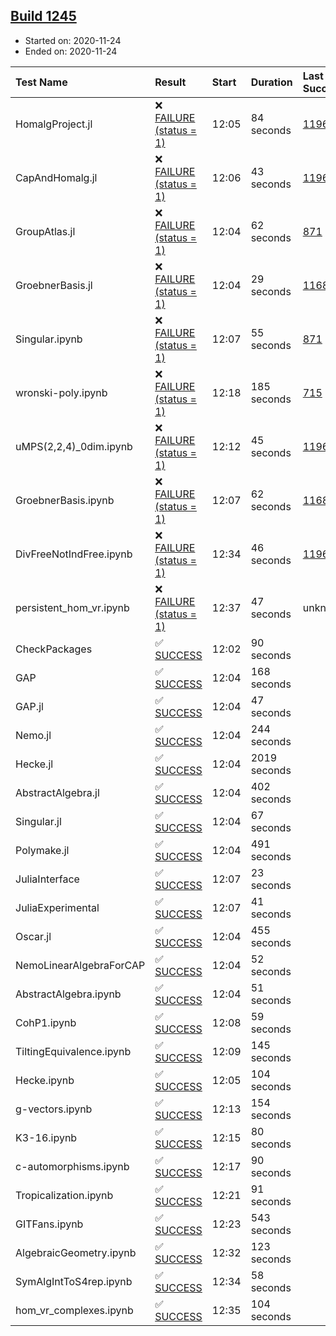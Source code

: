 ## [Build 1245](https://oscarci.mathematik.uni-kl.de/job/oscar-stable/1245/)

* Started on: 2020-11-24
* Ended on: 2020-11-24

| Test Name    | Result | Start | Duration | Last Success | First Failure |
|:-------------|:-------|:------|:---------|:-------------|:--------------|
| HomalgProject.jl | ❌ [FAILURE (status = 1)](https://oscarci.mathematik.uni-kl.de/job/oscar-stable/1245/artifact/logs/build-1245/HomalgProject.jl.log) | 12:05 | 84 seconds | [1196](https://oscarci.mathematik.uni-kl.de/job/oscar-stable/1196/) | [1197](https://oscarci.mathematik.uni-kl.de/job/oscar-stable/1197/) |
| CapAndHomalg.jl | ❌ [FAILURE (status = 1)](https://oscarci.mathematik.uni-kl.de/job/oscar-stable/1245/artifact/logs/build-1245/CapAndHomalg.jl.log) | 12:06 | 43 seconds | [1196](https://oscarci.mathematik.uni-kl.de/job/oscar-stable/1196/) | [1197](https://oscarci.mathematik.uni-kl.de/job/oscar-stable/1197/) |
| GroupAtlas.jl | ❌ [FAILURE (status = 1)](https://oscarci.mathematik.uni-kl.de/job/oscar-stable/1245/artifact/logs/build-1245/GroupAtlas.jl.log) | 12:04 | 62 seconds | [871](https://oscarci.mathematik.uni-kl.de/job/oscar-stable/871/) | [872](https://oscarci.mathematik.uni-kl.de/job/oscar-stable/872/) |
| GroebnerBasis.jl | ❌ [FAILURE (status = 1)](https://oscarci.mathematik.uni-kl.de/job/oscar-stable/1245/artifact/logs/build-1245/GroebnerBasis.jl.log) | 12:04 | 29 seconds | [1168](https://oscarci.mathematik.uni-kl.de/job/oscar-stable/1168/) | [1169](https://oscarci.mathematik.uni-kl.de/job/oscar-stable/1169/) |
| Singular.ipynb | ❌ [FAILURE (status = 1)](https://oscarci.mathematik.uni-kl.de/job/oscar-stable/1245/artifact/logs/build-1245/Singular.ipynb.log) | 12:07 | 55 seconds | [871](https://oscarci.mathematik.uni-kl.de/job/oscar-stable/871/) | [872](https://oscarci.mathematik.uni-kl.de/job/oscar-stable/872/) |
| wronski-poly.ipynb | ❌ [FAILURE (status = 1)](https://oscarci.mathematik.uni-kl.de/job/oscar-stable/1245/artifact/logs/build-1245/wronski-poly.ipynb.log) | 12:18 | 185 seconds | [715](https://oscarci.mathematik.uni-kl.de/job/oscar-stable/715/) | [716](https://oscarci.mathematik.uni-kl.de/job/oscar-stable/716/) |
| uMPS(2,2,4)_0dim.ipynb | ❌ [FAILURE (status = 1)](https://oscarci.mathematik.uni-kl.de/job/oscar-stable/1245/artifact/logs/build-1245/uMPS-2-2-4-_0dim.ipynb.log) | 12:12 | 45 seconds | [1196](https://oscarci.mathematik.uni-kl.de/job/oscar-stable/1196/) | [1197](https://oscarci.mathematik.uni-kl.de/job/oscar-stable/1197/) |
| GroebnerBasis.ipynb | ❌ [FAILURE (status = 1)](https://oscarci.mathematik.uni-kl.de/job/oscar-stable/1245/artifact/logs/build-1245/GroebnerBasis.ipynb.log) | 12:07 | 62 seconds | [1168](https://oscarci.mathematik.uni-kl.de/job/oscar-stable/1168/) | [1169](https://oscarci.mathematik.uni-kl.de/job/oscar-stable/1169/) |
| DivFreeNotIndFree.ipynb | ❌ [FAILURE (status = 1)](https://oscarci.mathematik.uni-kl.de/job/oscar-stable/1245/artifact/logs/build-1245/DivFreeNotIndFree.ipynb.log) | 12:34 | 46 seconds | [1196](https://oscarci.mathematik.uni-kl.de/job/oscar-stable/1196/) | [1197](https://oscarci.mathematik.uni-kl.de/job/oscar-stable/1197/) |
| persistent_hom_vr.ipynb | ❌ [FAILURE (status = 1)](https://oscarci.mathematik.uni-kl.de/job/oscar-stable/1245/artifact/logs/build-1245/persistent_hom_vr.ipynb.log) | 12:37 | 47 seconds | unknown | unknown |
| CheckPackages | ✅ [SUCCESS](https://oscarci.mathematik.uni-kl.de/job/oscar-stable/1245/artifact/logs/build-1245/CheckPackages.log) | 12:02 | 90 seconds |  |  |
| GAP | ✅ [SUCCESS](https://oscarci.mathematik.uni-kl.de/job/oscar-stable/1245/artifact/logs/build-1245/GAP.log) | 12:04 | 168 seconds |  |  |
| GAP.jl | ✅ [SUCCESS](https://oscarci.mathematik.uni-kl.de/job/oscar-stable/1245/artifact/logs/build-1245/GAP.jl.log) | 12:04 | 47 seconds |  |  |
| Nemo.jl | ✅ [SUCCESS](https://oscarci.mathematik.uni-kl.de/job/oscar-stable/1245/artifact/logs/build-1245/Nemo.jl.log) | 12:04 | 244 seconds |  |  |
| Hecke.jl | ✅ [SUCCESS](https://oscarci.mathematik.uni-kl.de/job/oscar-stable/1245/artifact/logs/build-1245/Hecke.jl.log) | 12:04 | 2019 seconds |  |  |
| AbstractAlgebra.jl | ✅ [SUCCESS](https://oscarci.mathematik.uni-kl.de/job/oscar-stable/1245/artifact/logs/build-1245/AbstractAlgebra.jl.log) | 12:04 | 402 seconds |  |  |
| Singular.jl | ✅ [SUCCESS](https://oscarci.mathematik.uni-kl.de/job/oscar-stable/1245/artifact/logs/build-1245/Singular.jl.log) | 12:04 | 67 seconds |  |  |
| Polymake.jl | ✅ [SUCCESS](https://oscarci.mathematik.uni-kl.de/job/oscar-stable/1245/artifact/logs/build-1245/Polymake.jl.log) | 12:04 | 491 seconds |  |  |
| JuliaInterface | ✅ [SUCCESS](https://oscarci.mathematik.uni-kl.de/job/oscar-stable/1245/artifact/logs/build-1245/JuliaInterface.log) | 12:07 | 23 seconds |  |  |
| JuliaExperimental | ✅ [SUCCESS](https://oscarci.mathematik.uni-kl.de/job/oscar-stable/1245/artifact/logs/build-1245/JuliaExperimental.log) | 12:07 | 41 seconds |  |  |
| Oscar.jl | ✅ [SUCCESS](https://oscarci.mathematik.uni-kl.de/job/oscar-stable/1245/artifact/logs/build-1245/Oscar.jl.log) | 12:04 | 455 seconds |  |  |
| NemoLinearAlgebraForCAP | ✅ [SUCCESS](https://oscarci.mathematik.uni-kl.de/job/oscar-stable/1245/artifact/logs/build-1245/NemoLinearAlgebraForCAP.log) | 12:04 | 52 seconds |  |  |
| AbstractAlgebra.ipynb | ✅ [SUCCESS](https://oscarci.mathematik.uni-kl.de/job/oscar-stable/1245/artifact/logs/build-1245/AbstractAlgebra.ipynb.log) | 12:04 | 51 seconds |  |  |
| CohP1.ipynb | ✅ [SUCCESS](https://oscarci.mathematik.uni-kl.de/job/oscar-stable/1245/artifact/logs/build-1245/CohP1.ipynb.log) | 12:08 | 59 seconds |  |  |
| TiltingEquivalence.ipynb | ✅ [SUCCESS](https://oscarci.mathematik.uni-kl.de/job/oscar-stable/1245/artifact/logs/build-1245/TiltingEquivalence.ipynb.log) | 12:09 | 145 seconds |  |  |
| Hecke.ipynb | ✅ [SUCCESS](https://oscarci.mathematik.uni-kl.de/job/oscar-stable/1245/artifact/logs/build-1245/Hecke.ipynb.log) | 12:05 | 104 seconds |  |  |
| g-vectors.ipynb | ✅ [SUCCESS](https://oscarci.mathematik.uni-kl.de/job/oscar-stable/1245/artifact/logs/build-1245/g-vectors.ipynb.log) | 12:13 | 154 seconds |  |  |
| K3-16.ipynb | ✅ [SUCCESS](https://oscarci.mathematik.uni-kl.de/job/oscar-stable/1245/artifact/logs/build-1245/K3-16.ipynb.log) | 12:15 | 80 seconds |  |  |
| c-automorphisms.ipynb | ✅ [SUCCESS](https://oscarci.mathematik.uni-kl.de/job/oscar-stable/1245/artifact/logs/build-1245/c-automorphisms.ipynb.log) | 12:17 | 90 seconds |  |  |
| Tropicalization.ipynb | ✅ [SUCCESS](https://oscarci.mathematik.uni-kl.de/job/oscar-stable/1245/artifact/logs/build-1245/Tropicalization.ipynb.log) | 12:21 | 91 seconds |  |  |
| GITFans.ipynb | ✅ [SUCCESS](https://oscarci.mathematik.uni-kl.de/job/oscar-stable/1245/artifact/logs/build-1245/GITFans.ipynb.log) | 12:23 | 543 seconds |  |  |
| AlgebraicGeometry.ipynb | ✅ [SUCCESS](https://oscarci.mathematik.uni-kl.de/job/oscar-stable/1245/artifact/logs/build-1245/AlgebraicGeometry.ipynb.log) | 12:32 | 123 seconds |  |  |
| SymAlgIntToS4rep.ipynb | ✅ [SUCCESS](https://oscarci.mathematik.uni-kl.de/job/oscar-stable/1245/artifact/logs/build-1245/SymAlgIntToS4rep.ipynb.log) | 12:34 | 58 seconds |  |  |
| hom_vr_complexes.ipynb | ✅ [SUCCESS](https://oscarci.mathematik.uni-kl.de/job/oscar-stable/1245/artifact/logs/build-1245/hom_vr_complexes.ipynb.log) | 12:35 | 104 seconds |  |  |
